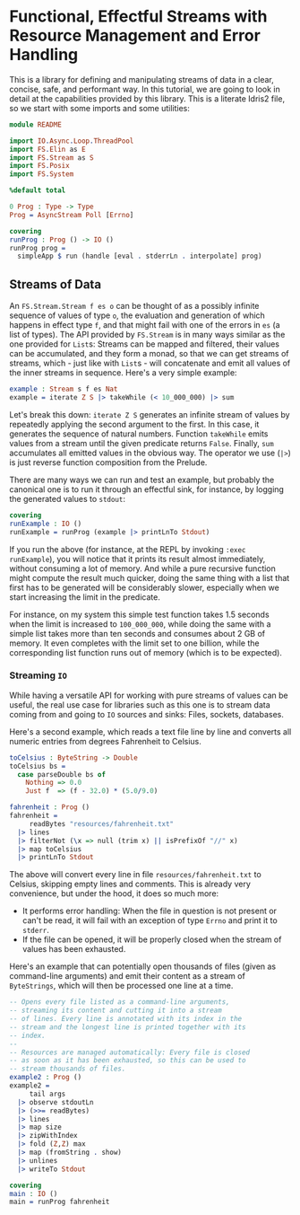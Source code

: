 # Functional, Effectful Streams with Resource Management and Error Handling

This is a library for defining and manipulating streams of data in a clear, concise,
safe, and performant way. In this tutorial, we are going to look in detail
at the capabilities provided by this library. This is a literate Idris2 file,
so we start with some imports and some utilities:

```idris
module README

import IO.Async.Loop.ThreadPool
import FS.Elin as E
import FS.Stream as S
import FS.Posix
import FS.System

%default total

0 Prog : Type -> Type
Prog = AsyncStream Poll [Errno]

covering
runProg : Prog () -> IO ()
runProg prog =
  simpleApp $ run (handle [eval . stderrLn . interpolate] prog)
```

## Streams of Data

An `FS.Stream.Stream f es o` can be thought of as a possibly infinite
sequence of values of type `o`, the evaluation and generation of which
happens in effect type `f`, and that might fail with one of the
errors in `es` (a list of types). The API provided by `FS.Stream` is
in many ways similar as the one provided for `List`s: Streams can
be mapped and filtered, their values can be accumulated, and they form
a monad, so that we can get streams of streams, which - just like with
`List`s - will concatenate and emit all values of the inner streams
in sequence. Here's a very simple example:

```idris
example : Stream s f es Nat
example = iterate Z S |> takeWhile (< 10_000_000) |> sum
```

Let's break this down: `iterate Z S` generates an infinite stream of
values by repeatedly applying the second argument to the first. In this case,
it generates the sequence of natural numbers. Function `takeWhile`
emits values from a stream until the given predicate returns `False`.
Finally, `sum` accumulates all emitted values in the obvious way.
The operator we use (`|>`) is just reverse function composition from
the Prelude.

There are many ways we can run and test an example, but probably the
canonical one is to run it through an effectful sink, for instance, by
logging the generated values to `stdout`:

```idris
covering
runExample : IO ()
runExample = runProg (example |> printLnTo Stdout)
```

If you run the above (for instance, at the REPL by invoking `:exec runExample`),
you will notice that it prints its result almost immediately, without
consuming a lot of memory. And while a pure recursive function might compute
the result much quicker, doing the same thing with a list that first
has to be generated will be considerably slower, especially when we start
increasing the limit in the predicate.

For instance, on my system this simple test function takes 1.5 seconds when
the limit is increased to `100_000_000`, while doing the same with a simple
list takes more than ten seconds and consumes about 2 GB of memory. It even
completes with the limit set to one billion, while the corresponding
list function runs out of memory (which is to be expected).

### Streaming `IO`

While having a versatile API for working with pure streams of values can be
useful, the real use case for libraries such as this one is to stream data
coming from and going to `IO` sources and sinks: Files, sockets, databases.

Here's a second example, which reads a text file line by line and converts
all numeric entries from degrees Fahrenheit to Celsius.

```idris
toCelsius : ByteString -> Double
toCelsius bs =
  case parseDouble bs of
    Nothing => 0.0
    Just f  => (f - 32.0) * (5.0/9.0)

fahrenheit : Prog ()
fahrenheit =
     readBytes "resources/fahrenheit.txt"
  |> lines
  |> filterNot (\x => null (trim x) || isPrefixOf "//" x)
  |> map toCelsius
  |> printLnTo Stdout
```

The above will convert every line in file `resources/fahrenheit.txt`
to Celsius, skipping empty lines and comments. This is already very
convenience, but under the hood, it does so much more:

* It performs error handling: When the file in question is not present
  or can't be read, it will fail with an exception of type `Errno` and
  print it to `stderr`.
* If the file can be opened, it will be properly closed when the
  stream of values has been exhausted.

Here's an example that can potentially open thousands of files (given
as command-line arguments) and emit their content as a stream of
`ByteStrings`, which will then be processed one line at a time.

```idris
-- Opens every file listed as a command-line arguments,
-- streaming its content and cutting it into a stream
-- of lines. Every line is annotated with its index in the
-- stream and the longest line is printed together with its
-- index.
--
-- Resources are managed automatically: Every file is closed
-- as soon as it has been exhausted, so this can be used to
-- stream thousands of files.
example2 : Prog ()
example2 =
     tail args
  |> observe stdoutLn
  |> (>>= readBytes)
  |> lines
  |> map size
  |> zipWithIndex
  |> fold (Z,Z) max
  |> map (fromString . show)
  |> unlines
  |> writeTo Stdout

covering
main : IO ()
main = runProg fahrenheit
```
<!-- vi: filetype=idris2:syntax=markdown
-->
